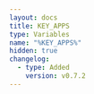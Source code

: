 ```yaml
---
layout: docs
title: KEY_APPS
type: Variables
name: "%KEY_APPS%"
hidden: true
changelog:
  - type: Added
    version: v0.7.2
---
```

